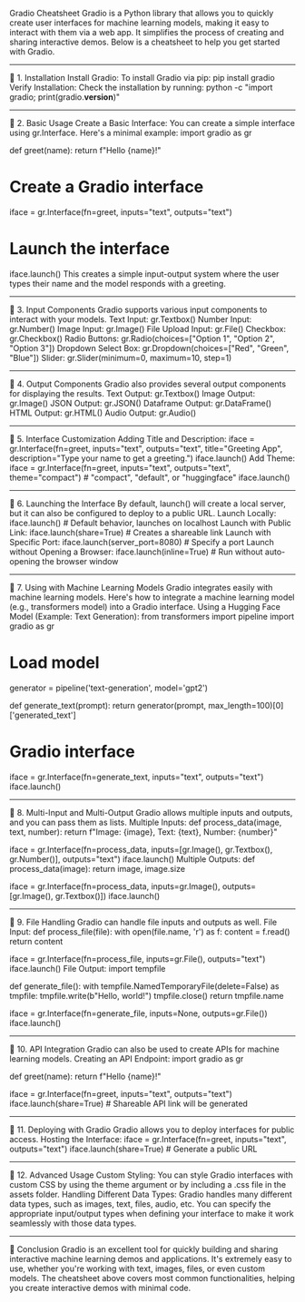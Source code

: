 Gradio Cheatsheet
Gradio is a Python library that allows you to quickly create user interfaces for machine learning models, making it easy to interact with them via a web app. It simplifies the process of creating and sharing interactive demos. Below is a cheatsheet to help you get started with Gradio.
________________________________________
🔹 1. Installation
Install Gradio:
To install Gradio via pip:
pip install gradio
Verify Installation:
Check the installation by running:
python -c "import gradio; print(gradio.__version__)"
________________________________________
🔹 2. Basic Usage
Create a Basic Interface:
You can create a simple interface using gr.Interface. Here's a minimal example:
import gradio as gr

def greet(name):
    return f"Hello {name}!"

# Create a Gradio interface
iface = gr.Interface(fn=greet, inputs="text", outputs="text")

# Launch the interface
iface.launch()
This creates a simple input-output system where the user types their name and the model responds with a greeting.
________________________________________
🔹 3. Input Components
Gradio supports various input components to interact with your models.
Text Input:
gr.Textbox()
Number Input:
gr.Number()
Image Input:
gr.Image()
File Upload Input:
gr.File()
Checkbox:
gr.Checkbox()
Radio Buttons:
gr.Radio(choices=["Option 1", "Option 2", "Option 3"])
Dropdown Select Box:
gr.Dropdown(choices=["Red", "Green", "Blue"])
Slider:
gr.Slider(minimum=0, maximum=10, step=1)
________________________________________
🔹 4. Output Components
Gradio also provides several output components for displaying the results.
Text Output:
gr.Textbox()
Image Output:
gr.Image()
JSON Output:
gr.JSON()
Dataframe Output:
gr.DataFrame()
HTML Output:
gr.HTML()
Audio Output:
gr.Audio()
________________________________________
🔹 5. Interface Customization
Adding Title and Description:
iface = gr.Interface(fn=greet, 
                     inputs="text", 
                     outputs="text", 
                     title="Greeting App", 
                     description="Type your name to get a greeting.")
iface.launch()
Add Theme:
iface = gr.Interface(fn=greet, 
                     inputs="text", 
                     outputs="text", 
                     theme="compact")  # "compact", "default", or "huggingface"
iface.launch()
________________________________________
🔹 6. Launching the Interface
By default, launch() will create a local server, but it can also be configured to deploy to a public URL.
Launch Locally:
iface.launch()  # Default behavior, launches on localhost
Launch with Public Link:
iface.launch(share=True)  # Creates a shareable link
Launch with Specific Port:
iface.launch(server_port=8080)  # Specify a port
Launch without Opening a Browser:
iface.launch(inline=True)  # Run without auto-opening the browser window
________________________________________
🔹 7. Using with Machine Learning Models
Gradio integrates easily with machine learning models. Here's how to integrate a machine learning model (e.g., transformers model) into a Gradio interface.
Using a Hugging Face Model (Example: Text Generation):
from transformers import pipeline
import gradio as gr

# Load model
generator = pipeline('text-generation', model='gpt2')

def generate_text(prompt):
    return generator(prompt, max_length=100)[0]['generated_text']

# Gradio interface
iface = gr.Interface(fn=generate_text, inputs="text", outputs="text")
iface.launch()
________________________________________
🔹 8. Multi-Input and Multi-Output
Gradio allows multiple inputs and outputs, and you can pass them as lists.
Multiple Inputs:
def process_data(image, text, number):
    return f"Image: {image}, Text: {text}, Number: {number}"

iface = gr.Interface(fn=process_data, 
                     inputs=[gr.Image(), gr.Textbox(), gr.Number()], 
                     outputs="text")
iface.launch()
Multiple Outputs:
def process_data(image):
    return image, image.size

iface = gr.Interface(fn=process_data, 
                     inputs=gr.Image(), 
                     outputs=[gr.Image(), gr.Textbox()])
iface.launch()
________________________________________
🔹 9. File Handling
Gradio can handle file inputs and outputs as well.
File Input:
def process_file(file):
    with open(file.name, 'r') as f:
        content = f.read()
    return content

iface = gr.Interface(fn=process_file, 
                     inputs=gr.File(), 
                     outputs="text")
iface.launch()
File Output:
import tempfile

def generate_file():
    with tempfile.NamedTemporaryFile(delete=False) as tmpfile:
        tmpfile.write(b"Hello, world!")
        tmpfile.close()
        return tmpfile.name

iface = gr.Interface(fn=generate_file, 
                     inputs=None, 
                     outputs=gr.File())
iface.launch()
________________________________________
🔹 10. API Integration
Gradio can also be used to create APIs for machine learning models.
Creating an API Endpoint:
import gradio as gr

def greet(name):
    return f"Hello {name}!"

iface = gr.Interface(fn=greet, inputs="text", outputs="text")
iface.launch(share=True)  # Shareable API link will be generated
________________________________________
🔹 11. Deploying with Gradio
Gradio allows you to deploy interfaces for public access.
Hosting the Interface:
iface = gr.Interface(fn=greet, inputs="text", outputs="text")
iface.launch(share=True)  # Generate a public URL
________________________________________
🔹 12. Advanced Usage
Custom Styling:
You can style Gradio interfaces with custom CSS by using the theme argument or by including a .css file in the assets folder.
Handling Different Data Types:
Gradio handles many different data types, such as images, text, files, audio, etc. You can specify the appropriate input/output types when defining your interface to make it work seamlessly with those data types.
________________________________________
🚀 Conclusion
Gradio is an excellent tool for quickly building and sharing interactive machine learning demos and applications. It's extremely easy to use, whether you're working with text, images, files, or even custom models. The cheatsheet above covers most common functionalities, helping you create interactive demos with minimal code.

